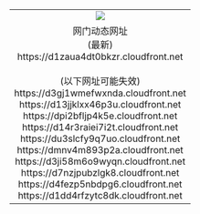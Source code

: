 ﻿<table>
  <tr></tr>
  <tr><td colspan=2 align=center><img src="https://d1zaua4dt0bkzr.cloudfront.net/Up/oGate.jpg" /></td></tr>
  <tr><td colspan=2 align=center>网门动态网址<br/>(最新)
<br>https://d1zaua4dt0bkzr.cloudfront.net
<br/><br/>(以下网址可能失效)
<br>https://d3gj1wmefwxnda.cloudfront.net
<br>https://d13jjklxx46p3u.cloudfront.net
<br>https://dpi2bfljp4k5e.cloudfront.net
<br>https://d14r3raiei7i2t.cloudfront.net
<br>https://du3slcfy9q7uo.cloudfront.net
<br>https://dmnv4m893p2a.cloudfront.net
<br>https://d3ji58m6o9wyqn.cloudfront.net
<br>https://d7nzjpubzlgk8.cloudfront.net
<br>https://d4fezp5nbdpg6.cloudfront.net
<br>https://d1dd4rfzytc8dk.cloudfront.net
    </td>
  </tr>
</table>
